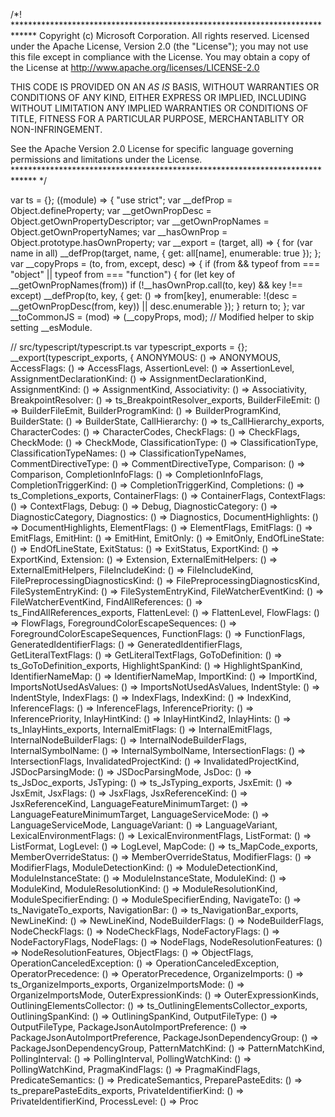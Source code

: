 /*! *****************************************************************************
Copyright (c) Microsoft Corporation. All rights reserved.
Licensed under the Apache License, Version 2.0 (the "License"); you may not use
this file except in compliance with the License. You may obtain a copy of the
License at http://www.apache.org/licenses/LICENSE-2.0

THIS CODE IS PROVIDED ON AN *AS IS* BASIS, WITHOUT WARRANTIES OR CONDITIONS OF ANY
KIND, EITHER EXPRESS OR IMPLIED, INCLUDING WITHOUT LIMITATION ANY IMPLIED
WARRANTIES OR CONDITIONS OF TITLE, FITNESS FOR A PARTICULAR PURPOSE,
MERCHANTABLITY OR NON-INFRINGEMENT.

See the Apache Version 2.0 License for specific language governing permissions
and limitations under the License.
***************************************************************************** */

var ts = {}; ((module) => {
"use strict";
var __defProp = Object.defineProperty;
var __getOwnPropDesc = Object.getOwnPropertyDescriptor;
var __getOwnPropNames = Object.getOwnPropertyNames;
var __hasOwnProp = Object.prototype.hasOwnProperty;
var __export = (target, all) => {
  for (var name in all)
    __defProp(target, name, { get: all[name], enumerable: true });
};
var __copyProps = (to, from, except, desc) => {
  if (from && typeof from === "object" || typeof from === "function") {
    for (let key of __getOwnPropNames(from))
      if (!__hasOwnProp.call(to, key) && key !== except)
        __defProp(to, key, { get: () => from[key], enumerable: !(desc = __getOwnPropDesc(from, key)) || desc.enumerable });
  }
  return to;
};
var __toCommonJS = (mod) => (__copyProps, mod); // Modified helper to skip setting __esModule.

// src/typescript/typescript.ts
var typescript_exports = {};
__export(typescript_exports, {
  ANONYMOUS: () => ANONYMOUS,
  AccessFlags: () => AccessFlags,
  AssertionLevel: () => AssertionLevel,
  AssignmentDeclarationKind: () => AssignmentDeclarationKind,
  AssignmentKind: () => AssignmentKind,
  Associativity: () => Associativity,
  BreakpointResolver: () => ts_BreakpointResolver_exports,
  BuilderFileEmit: () => BuilderFileEmit,
  BuilderProgramKind: () => BuilderProgramKind,
  BuilderState: () => BuilderState,
  CallHierarchy: () => ts_CallHierarchy_exports,
  CharacterCodes: () => CharacterCodes,
  CheckFlags: () => CheckFlags,
  CheckMode: () => CheckMode,
  ClassificationType: () => ClassificationType,
  ClassificationTypeNames: () => ClassificationTypeNames,
  CommentDirectiveType: () => CommentDirectiveType,
  Comparison: () => Comparison,
  CompletionInfoFlags: () => CompletionInfoFlags,
  CompletionTriggerKind: () => CompletionTriggerKind,
  Completions: () => ts_Completions_exports,
  ContainerFlags: () => ContainerFlags,
  ContextFlags: () => ContextFlags,
  Debug: () => Debug,
  DiagnosticCategory: () => DiagnosticCategory,
  Diagnostics: () => Diagnostics,
  DocumentHighlights: () => DocumentHighlights,
  ElementFlags: () => ElementFlags,
  EmitFlags: () => EmitFlags,
  EmitHint: () => EmitHint,
  EmitOnly: () => EmitOnly,
  EndOfLineState: () => EndOfLineState,
  ExitStatus: () => ExitStatus,
  ExportKind: () => ExportKind,
  Extension: () => Extension,
  ExternalEmitHelpers: () => ExternalEmitHelpers,
  FileIncludeKind: () => FileIncludeKind,
  FilePreprocessingDiagnosticsKind: () => FilePreprocessingDiagnosticsKind,
  FileSystemEntryKind: () => FileSystemEntryKind,
  FileWatcherEventKind: () => FileWatcherEventKind,
  FindAllReferences: () => ts_FindAllReferences_exports,
  FlattenLevel: () => FlattenLevel,
  FlowFlags: () => FlowFlags,
  ForegroundColorEscapeSequences: () => ForegroundColorEscapeSequences,
  FunctionFlags: () => FunctionFlags,
  GeneratedIdentifierFlags: () => GeneratedIdentifierFlags,
  GetLiteralTextFlags: () => GetLiteralTextFlags,
  GoToDefinition: () => ts_GoToDefinition_exports,
  HighlightSpanKind: () => HighlightSpanKind,
  IdentifierNameMap: () => IdentifierNameMap,
  ImportKind: () => ImportKind,
  ImportsNotUsedAsValues: () => ImportsNotUsedAsValues,
  IndentStyle: () => IndentStyle,
  IndexFlags: () => IndexFlags,
  IndexKind: () => IndexKind,
  InferenceFlags: () => InferenceFlags,
  InferencePriority: () => InferencePriority,
  InlayHintKind: () => InlayHintKind2,
  InlayHints: () => ts_InlayHints_exports,
  InternalEmitFlags: () => InternalEmitFlags,
  InternalNodeBuilderFlags: () => InternalNodeBuilderFlags,
  InternalSymbolName: () => InternalSymbolName,
  IntersectionFlags: () => IntersectionFlags,
  InvalidatedProjectKind: () => InvalidatedProjectKind,
  JSDocParsingMode: () => JSDocParsingMode,
  JsDoc: () => ts_JsDoc_exports,
  JsTyping: () => ts_JsTyping_exports,
  JsxEmit: () => JsxEmit,
  JsxFlags: () => JsxFlags,
  JsxReferenceKind: () => JsxReferenceKind,
  LanguageFeatureMinimumTarget: () => LanguageFeatureMinimumTarget,
  LanguageServiceMode: () => LanguageServiceMode,
  LanguageVariant: () => LanguageVariant,
  LexicalEnvironmentFlags: () => LexicalEnvironmentFlags,
  ListFormat: () => ListFormat,
  LogLevel: () => LogLevel,
  MapCode: () => ts_MapCode_exports,
  MemberOverrideStatus: () => MemberOverrideStatus,
  ModifierFlags: () => ModifierFlags,
  ModuleDetectionKind: () => ModuleDetectionKind,
  ModuleInstanceState: () => ModuleInstanceState,
  ModuleKind: () => ModuleKind,
  ModuleResolutionKind: () => ModuleResolutionKind,
  ModuleSpecifierEnding: () => ModuleSpecifierEnding,
  NavigateTo: () => ts_NavigateTo_exports,
  NavigationBar: () => ts_NavigationBar_exports,
  NewLineKind: () => NewLineKind,
  NodeBuilderFlags: () => NodeBuilderFlags,
  NodeCheckFlags: () => NodeCheckFlags,
  NodeFactoryFlags: () => NodeFactoryFlags,
  NodeFlags: () => NodeFlags,
  NodeResolutionFeatures: () => NodeResolutionFeatures,
  ObjectFlags: () => ObjectFlags,
  OperationCanceledException: () => OperationCanceledException,
  OperatorPrecedence: () => OperatorPrecedence,
  OrganizeImports: () => ts_OrganizeImports_exports,
  OrganizeImportsMode: () => OrganizeImportsMode,
  OuterExpressionKinds: () => OuterExpressionKinds,
  OutliningElementsCollector: () => ts_OutliningElementsCollector_exports,
  OutliningSpanKind: () => OutliningSpanKind,
  OutputFileType: () => OutputFileType,
  PackageJsonAutoImportPreference: () => PackageJsonAutoImportPreference,
  PackageJsonDependencyGroup: () => PackageJsonDependencyGroup,
  PatternMatchKind: () => PatternMatchKind,
  PollingInterval: () => PollingInterval,
  PollingWatchKind: () => PollingWatchKind,
  PragmaKindFlags: () => PragmaKindFlags,
  PredicateSemantics: () => PredicateSemantics,
  PreparePasteEdits: () => ts_preparePasteEdits_exports,
  PrivateIdentifierKind: () => PrivateIdentifierKind,
  ProcessLevel: () => Proc